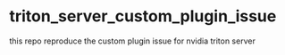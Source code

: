 # triton_server_custom_plugin_issue
this repo reproduce the custom plugin issue for nvidia triton server
